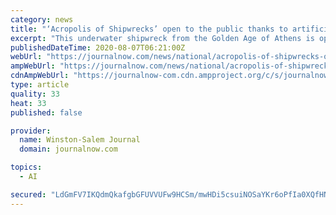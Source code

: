 ```yaml
---
category: news
title: "‘Acropolis of Shipwrecks’ open to the public thanks to artificial intelligence"
excerpt: "This underwater shipwreck from the Golden Age of Athens is open to the public for the first time ever, with a little help from artificial intelligence."
publishedDateTime: 2020-08-07T06:21:00Z
webUrl: "https://journalnow.com/news/national/acropolis-of-shipwrecks-open-to-the-public-thanks-to-artificial-intelligence/video_45f019dd-5fc1-59fe-9a78-44f03c09229c.html"
ampWebUrl: "https://journalnow.com/news/national/acropolis-of-shipwrecks-open-to-the-public-thanks-to-artificial-intelligence/video_45f019dd-5fc1-59fe-9a78-44f03c09229c.amp.html"
cdnAmpWebUrl: "https://journalnow-com.cdn.ampproject.org/c/s/journalnow.com/news/national/acropolis-of-shipwrecks-open-to-the-public-thanks-to-artificial-intelligence/video_45f019dd-5fc1-59fe-9a78-44f03c09229c.amp.html"
type: article
quality: 33
heat: 33
published: false

provider:
  name: Winston-Salem Journal
  domain: journalnow.com

topics:
  - AI

secured: "LdGmFV7IKQdmQkafgbGFUVVUFw9HCSm/mwHDi5csuiNOSaYKr6oPfIa0XQfHNdrJfgDsC/lDaiO8ym94tKKuTsc96Qh/YqaVNrm7910BgYMDUjTnH9YSC66TGNX8+4O0+5iCoukLJXC+lua6gwCUWBIY2FM/kr91By7Z6N4ZF55zF0CmzpAs4vWQIwvHEwP9XV/y87blZtQ+5aiA2B0LT1UXlqjIUrMCVodYIcNorxAW/GHAgmcWuemOUNklbyijiuIXhI3Q8fHeNJKcTo3Tw092vBywGv9Uw0oqNTgnF21QtO76ZxAUqPna5jXBepATqZVQdv0rZ3c9fuCFReaOcA==;IDNvLMj7HxpEnwxH1wiEfw=="
---
```


